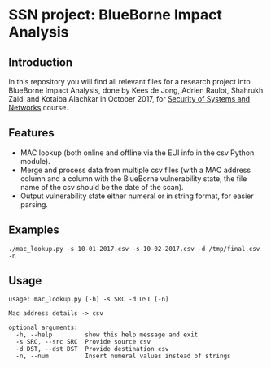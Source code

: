 # SSN project: BlueBorne Impact Analysis
## Introduction

In this repository you will find all relevant files for a research project into BlueBorne Impact Analysis, done by Kees de Jong, Adrien Raulot, Shahrukh Zaidi and Kotaiba Alachkar in October 2017, for [Security of Systems and Networks](https://www.os3.nl/2017-2018/courses/ssn/start) course.

## Features

- MAC lookup (both online and offline via the EUI info in the csv Python module).
- Merge and process data from multiple csv files (with a MAC address column and a column with the BlueBorne vulnerability state, the file name of the csv should be the date of the scan).
- Output vulnerability state either numeral or in string format, for easier parsing.

## Examples

```
./mac_lookup.py -s 10-01-2017.csv -s 10-02-2017.csv -d /tmp/final.csv -n
```
## Usage

```
usage: mac_lookup.py [-h] -s SRC -d DST [-n]

Mac address details -> csv

optional arguments:
  -h, --help         show this help message and exit
  -s SRC, --src SRC  Provide source csv
  -d DST, --dst DST  Provide destination csv
  -n, --num          Insert numeral values instead of strings
  ```
